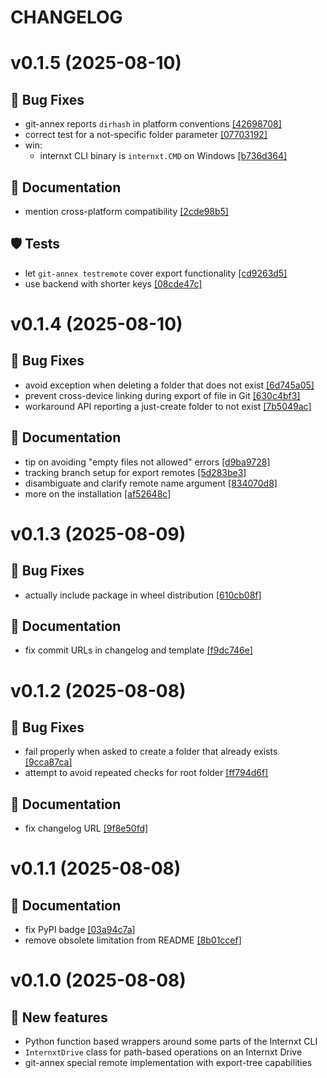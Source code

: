 # CHANGELOG

# v0.1.5 (2025-08-10)

## 🐛 Bug Fixes

- git-annex reports `dirhash` in platform conventions [[42698708]](https://hub.datalad.org/git-annex/git-annex-remote-internxt/commit/42698708)
- correct test for a not-specific folder parameter [[07703192]](https://hub.datalad.org/git-annex/git-annex-remote-internxt/commit/07703192)
- win:
  - internxt CLI binary is `internxt.CMD` on Windows [[b736d364]](https://hub.datalad.org/git-annex/git-annex-remote-internxt/commit/b736d364)

## 📝 Documentation

- mention cross-platform compatibility [[2cde98b5]](https://hub.datalad.org/git-annex/git-annex-remote-internxt/commit/2cde98b5)

## 🛡 Tests

- let `git-annex testremote` cover export functionality [[cd9263d5]](https://hub.datalad.org/git-annex/git-annex-remote-internxt/commit/cd9263d5)
- use backend with shorter keys [[08cde47c]](https://hub.datalad.org/git-annex/git-annex-remote-internxt/commit/08cde47c)

# v0.1.4 (2025-08-10)

## 🐛 Bug Fixes

- avoid exception when deleting a folder that does not exist [[6d745a05]](https://hub.datalad.org/git-annex/git-annex-remote-internxt/commit/6d745a05)
- prevent cross-device linking during export of file in Git [[630c4bf3]](https://hub.datalad.org/git-annex/git-annex-remote-internxt/commit/630c4bf3)
- workaround API reporting a just-create folder to not exist [[7b5049ac]](https://hub.datalad.org/git-annex/git-annex-remote-internxt/commit/7b5049ac)

## 📝 Documentation

- tip on avoiding "empty files not allowed" errors [[d9ba9728]](https://hub.datalad.org/git-annex/git-annex-remote-internxt/commit/d9ba9728)
- tracking branch setup for export remotes [[5d283be3]](https://hub.datalad.org/git-annex/git-annex-remote-internxt/commit/5d283be3)
- disambiguate and clarify remote name argument [[834070d8]](https://hub.datalad.org/git-annex/git-annex-remote-internxt/commit/834070d8)
- more on the installation [[af52648c]](https://hub.datalad.org/git-annex/git-annex-remote-internxt/commit/af52648c)

# v0.1.3 (2025-08-09)

## 🐛 Bug Fixes

- actually include package in wheel distribution [[610cb08f]](https://hub.datalad.org/git-annex/git-annex-remote-internxt/commit/610cb08f)

## 📝 Documentation

- fix commit URLs in changelog and template [[f9dc746e]](https://hub.datalad.org/git-annex/git-annex-remote-internxt/commit/f9dc746e)

# v0.1.2 (2025-08-08)

## 🐛 Bug Fixes

- fail properly when asked to create a folder that already exists [[9cca87ca]](https://hub.datalad.org/git-annex/git-annex-remote-internxt/commit/9cca87ca)
- attempt to avoid repeated checks for root folder [[ff794d6f]](https://hub.datalad.org/git-annex/git-annex-remote-internxt/commit/ff794d6f)

## 📝 Documentation

- fix changelog URL [[9f8e50fd]](https://hub.datalad.org/git-annex/git-annex-remote-internxt/commit/9f8e50fd)

# v0.1.1 (2025-08-08)

## 📝 Documentation

- fix PyPI badge [[03a94c7a]](https://hub.datalad.org/git-annex/git-annex-remote-internxt/commit/03a94c7a)
- remove obsolete limitation from README [[8b01ccef]](https://hub.datalad.org/git-annex/git-annex-remote-internxt/commit/8b01ccef)

# v0.1.0 (2025-08-08)

## 💫 New features

- Python function based wrappers around some parts of the Internxt CLI
- `InternxtDrive` class for path-based operations on an Internxt Drive
- git-annex special remote implementation with export-tree capabilities
